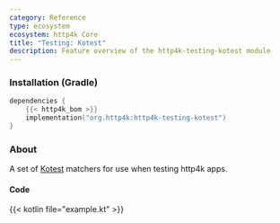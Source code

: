 ```yaml
---
category: Reference
type: ecosystem
ecosystem: http4k Core
title: "Testing: Kotest"
description: Feature overview of the http4k-testing-kotest module
---
```



### Installation (Gradle)

```kotlin
dependencies {
    {{< http4k_bom >}}
    implementation("org.http4k:http4k-testing-kotest")
}
```

### About

A set of [Kotest] matchers for use when testing http4k apps.

#### Code

{{< kotlin file="example.kt" >}}

[http4k]: https://http4k.org
[kotest]: https://github.com/kotest/kotest

